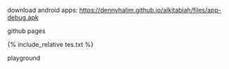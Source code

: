 download android apps: https://dennyhalim.github.io/alkitabiah/files/app-debug.apk



github pages

{% include_relative tes.txt %}

playground
